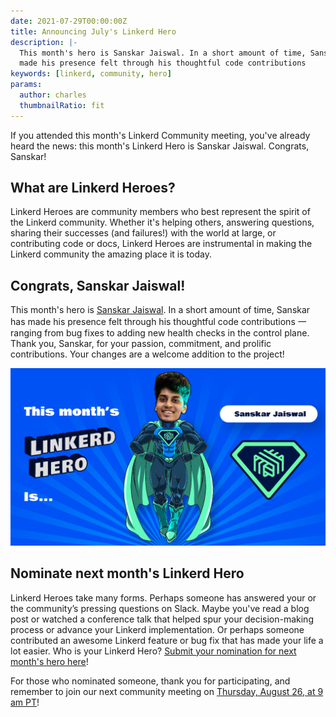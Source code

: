 ```yaml
---
date: 2021-07-29T00:00:00Z
title: Announcing July's Linkerd Hero
description: |-
  This month's hero is Sanskar Jaiswal. In a short amount of time, Sanskar has
  made his presence felt through his thoughtful code contributions
keywords: [linkerd, community, hero]
params:
  author: charles
  thumbnailRatio: fit
---
```


If you attended this month's Linkerd Community meeting, you've already heard
the news: this month's Linkerd Hero is Sanskar Jaiswal. Congrats, Sanskar!

## What are Linkerd Heroes?

Linkerd Heroes are community members who best represent the spirit of the
Linkerd community. Whether it's helping others, answering questions, sharing
their successes (and failures!) with the world at large, or contributing
code or docs, Linkerd Heroes are instrumental in making the Linkerd
community the amazing place it is today.

## Congrats, Sanskar Jaiswal!

This month's hero is [Sanskar Jaiswal](https://github.com/aryan9600).
In a short amount of time, Sanskar has made his presence felt through his
thoughtful code contributions 一 ranging from bug fixes to adding new
health checks in the control plane. Thank you, Sanskar, for your passion,
commitment, and prolific contributions. Your changes are a welcome addition
to the project!

![Sanskar Jaiswal](cover.png)

## Nominate next month's Linkerd Hero

Linkerd Heroes take many forms. Perhaps someone has answered your or the
community’s pressing questions on Slack. Maybe you've read a blog post or
watched a conference talk that helped spur your decision-making process or
advance your Linkerd implementation. Or perhaps someone contributed an
awesome Linkerd feature or bug fix that has made your life a lot easier.
Who is your Linkerd Hero?
[Submit your nomination for next month's hero here](https://docs.google.com/forms/d/e/1FAIpQLSfNv--UnbbZSzW7J3SbREIMI-HaooyX9im8yLIGB7M_LKT_Fw/viewform?usp=sf_link)!

For those who nominated someone, thank you for participating, and remember
to join our next community meeting on
[Thursday, August 26, at 9 am PT](https://community.cncf.io/events/details/cncf-linkerd-community-presents-august-linkerd-online-community-meetup/)!
